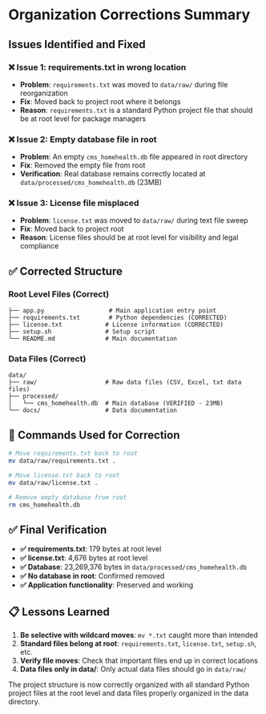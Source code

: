 # Organization Corrections Summary

## Issues Identified and Fixed

### ❌ **Issue 1: requirements.txt in wrong location**
- **Problem**: `requirements.txt` was moved to `data/raw/` during file reorganization
- **Fix**: Moved back to project root where it belongs
- **Reason**: `requirements.txt` is a standard Python project file that should be at root level for package managers

### ❌ **Issue 2: Empty database file in root**
- **Problem**: An empty `cms_homehealth.db` file appeared in root directory
- **Fix**: Removed the empty file from root
- **Verification**: Real database remains correctly located at `data/processed/cms_homehealth.db` (23MB)

### ❌ **Issue 3: License file misplaced**
- **Problem**: `license.txt` was moved to `data/raw/` during text file sweep
- **Fix**: Moved back to project root
- **Reason**: License files should be at root level for visibility and legal compliance

## ✅ **Corrected Structure**

### Root Level Files (Correct)
```
├── app.py                  # Main application entry point
├── requirements.txt        # Python dependencies (CORRECTED)
├── license.txt            # License information (CORRECTED)
├── setup.sh               # Setup script
└── README.md              # Main documentation
```

### Data Files (Correct)
```
data/
├── raw/                   # Raw data files (CSV, Excel, txt data files)
├── processed/
│   └── cms_homehealth.db  # Main database (VERIFIED - 23MB)
└── docs/                  # Data documentation
```

## 🔧 **Commands Used for Correction**

```bash
# Move requirements.txt back to root
mv data/raw/requirements.txt .

# Move license.txt back to root  
mv data/raw/license.txt .

# Remove empty database from root
rm cms_homehealth.db
```

## ✅ **Final Verification**

- **✅ requirements.txt**: 179 bytes at root level
- **✅ license.txt**: 4,676 bytes at root level
- **✅ Database**: 23,269,376 bytes in `data/processed/cms_homehealth.db`
- **✅ No database in root**: Confirmed removed
- **✅ Application functionality**: Preserved and working

## 📋 **Lessons Learned**

1. **Be selective with wildcard moves**: `mv *.txt` caught more than intended
2. **Standard files belong at root**: `requirements.txt`, `license.txt`, `setup.sh`, etc.
3. **Verify file moves**: Check that important files end up in correct locations
4. **Data files only in data/**: Only actual data files should go in `data/raw/`

The project structure is now correctly organized with all standard Python project files at the root level and data files properly organized in the data directory.
